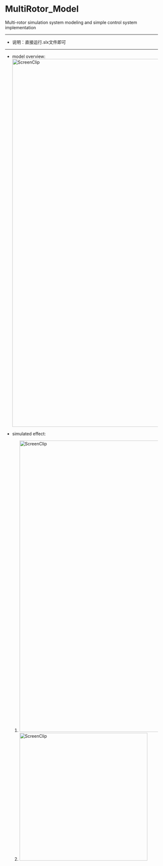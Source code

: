 # MultiRotor_Model
Multi-rotor simulation system modeling and simple control system implementation

---

- 说明：直接运行.slx文件即可

---

- model overview:<img width="1212" alt="ScreenClip" src="https://user-images.githubusercontent.com/37259952/195368947-1737dacb-d58a-49ac-957c-420d678072e8.png">

- simulated effect:
    1. <img width="960" alt="ScreenClip" src="https://user-images.githubusercontent.com/37259952/195368989-bdf08161-158e-4664-8f54-1a2ba638d1f8.png">
    1. <img width="421" alt="ScreenClip" src="https://user-images.githubusercontent.com/37259952/195369037-cbb07b25-4fb9-4d7e-a4a1-e6a8805c126e.png">
